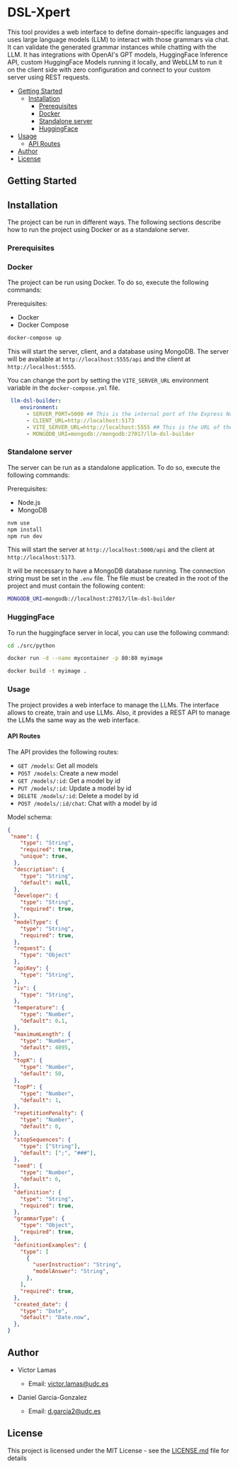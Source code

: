 # DSL-Xpert

This tool provides a web interface to define domain-specific languages and uses large language models (LLM) to interact with those grammars via chat. It can validate the generated grammar instances while chatting with the LLM. It has integrations with OpenAI's GPT models, HuggingFace Inference API, custom HuggingFace Models running it locally, and WebLLM to run it on the client side with zero configuration and connect to your custom server using REST requests.

- [Getting Started](#getting-started)
  - [Installation](#installation)
    - [Prerequisites](#prerequisites)
    - [Docker](#docker)
    - [Standalone server](#standalone-server)
    - [HuggingFace](#huggingface)
- [Usage](#usage)
  - [API Routes](#api-routes)
- [Author](#author)
- [License](#license)

## Getting Started

## Installation

The project can be run in different ways. The following sections describe how to run the project using Docker or as a standalone server.

### Prerequisites

### Docker

The project can be run using Docker. To do so, execute the following commands:

Prerequisites:

- Docker
- Docker Compose

```bash
docker-compose up
```

This will start the server, client, and a database using MongoDB. The server will be available at `http://localhost:5555/api` and the client at `http://localhost:5555`.

You can change the port by setting the `VITE_SERVER_URL` environment variable in the `docker-compose.yml` file.

```yaml
 llm-dsl-builder:
    environment:
      - SERVER_PORT=5000 ## This is the internal port of the Express Node server
      - CLIENT_URL=http://localhost:5173
      - VITE_SERVER_URL=http://localhost:5555 ## This is the URL of the Nginx server
      - MONGODB_URI=mongodb://mongodb:27017/llm-dsl-builder
```

### Standalone server

The server can be run as a standalone application. To do so, execute the following commands:

Prerequisites:

- Node.js
- MongoDB

```bash
nvm use
npm install
npm run dev
```

This will start the server at `http://localhost:5000/api` and the client at `http://localhost:5173`.

It will be necessary to have a MongoDB database running. The connection string must be set in the `.env` file. The file must be created in the root of the project and must contain the following content:

```bash
MONGODB_URI=mongodb://localhost:27017/llm-dsl-builder
```

### HuggingFace

To run the huggingface server in local, you can use the following command:

```bash
cd ./src/python

docker run -d --name mycontainer -p 80:80 myimage

docker build -t myimage .
```

### Usage

The project provides a web interface to manage the LLMs. The interface allows to create, train and use LLMs. Also, it provides a REST API to manage the LLMs the same way as the web interface.

#### API Routes

The API provides the following routes:

- `GET /models`: Get all models
- `POST /models`: Create a new model
- `GET /models/:id`: Get a model by id
- `PUT /models/:id`: Update a model by id
- `DELETE /models/:id`: Delete a model by id
- `POST /models/:id/chat`: Chat with a model by id

Model schema:

```json
{
 "name": {
    "type": "String",
    "required": true,
    "unique": true,
  },
  "description": {
    "type": "String",
    "default": null,
  },
  "developer": {
    "type": "String",
    "required": true,
  },
  "modelType": {
    "type": "String",
    "required": true,
  },
  "request": {
    "type": "Object"
  },
  "apiKey": {
    "type": "String",
  },
  "iv": {
    "type": "String",
  },
  "temperature": {
    "type": "Number",
    "default": 0.1,
  },
  "maximumLength": {
    "type": "Number",
    "default": 4095,
  },
  "topK": {
    "type": "Number",
    "default": 50,
  },
  "topP": {
    "type": "Number",
    "default": 1,
  },
  "repetitionPenalty": {
    "type": "Number",
    "default": 0,
  },
  "stopSequences": {
    "type": ["String"],
    "default": [";", "###"],
  },
  "seed": {
    "type": "Number",
    "default": 6,
  },
  "definition": {
    "type": "String",
    "required": true,
  },
  "grammarType": {
    "type": "Object",
    "required": true,
  },
  "definitionExamples": {
    "type": [
      {
        "userInstruction": "String",
        "modelAnswer": "String",
      },
    ],
    "required": true,
  },
  "created_date": {
    "type": "Date",
    "default": "Date.now",
  },
}
```

## Author

- Victor Lamas
  - Email: <victor.lamas@udc.es>

- Daniel Garcia-Gonzalez
  - Email: <d.garcia2@udc.es>

## License

This project is licensed under the MIT License - see the [LICENSE.md](LICENSE.md) file for details
